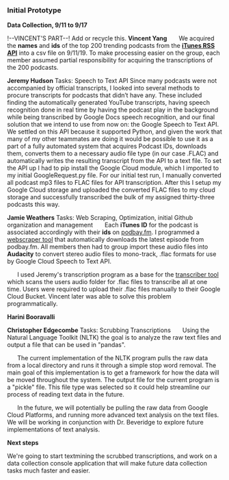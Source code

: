 ### Initial Prototype
 **Data Collection, 9/11 to 9/17**

!--VINCENT'S PART--! Add or recycle this.
**Vincent Yang**
 &nbsp;&nbsp;&nbsp;&nbsp;&nbsp;&nbsp;We acquired the **names** and **ids** of the top 200 trending podcasts from the [**iTunes RSS API**](https://rss.itunes.apple.com/en-us) into a csv file on 9/11/19. To make processing easier on the group, each member assumed partial responsibility for acquiring the transcriptions of the 200 podcasts. 

**Jeremy Hudson**
Tasks: Speech to Text API
Since many podcasts were not accompanied by official transcripts, I looked into several methods to procure transcripts for podcasts that didn’t have any. These included finding the automatically generated YouTube transcripts, having speech recognition done in real time by having the podcast play in the background while being transcribed by Google Docs speech recognition, and our final solution that we intend to use from now on: the Google Speech to Text API. We settled on this API because it supported Python, and given the work that many of my other teammates are doing it would be possible to use it as a part of a fully automated system that acquires Podcast IDs, downloads them, converts them to a necessary audio file type (in our case .FLAC) and automatically writes the resulting transcript from the API to a text file. To set the API up I had to pip install the Google Cloud module, which I imported to my initial GoogleRequest.py file. For our initial test run, I manually converted all podcast mp3 files to FLAC files for API transcription. After this I setup my Google Cloud storage and uploaded the converted FLAC files to my cloud storage and successfully transcribed the bulk of my assigned thirty-three podcasts this way. 

**Jamie Weathers**
Tasks: Web Scraping, Optimization, initial Github organization and management
 &nbsp;&nbsp;&nbsp;&nbsp;&nbsp;&nbsp;Each **iTunes ID** for the podcast is associated accordingly with their **ids** on [podbay.fm](https://www.podbay.fm). I programmed a [webscraper tool](https://github.com/UNCG-CSE/Podknow/blob/master/src/scripts/webscrapers/podbay_webscraper.py) that automatically downloads the latest episode from podbay.fm. All members then had to group import these audio files into **Audacity** to convert stereo audio files to mono-track, .flac formats for use by Google Cloud Speech to Text API.

  &nbsp;&nbsp;&nbsp;&nbsp;&nbsp;&nbsp;I used Jeremy's transcription program as a base for the [transcriber tool](https://github.com/UNCG-CSE/Podknow/blob/master/src/scripts/transcriber.py) which scans the users audio folder for .flac files to transcribe all at one time. Users were required to upload their .flac files manually to their Google Cloud Bucket. Vincent later was able to solve this problem programmatically.

**Harini Booravalli**

**Christopher Edgecombe**
Tasks: Scrubbing Transcriptions
&nbsp;&nbsp;&nbsp;&nbsp;&nbsp;&nbsp;Using the Natural Language Toolkit (NLTK) the goal is to analyze the raw text files and output a file that can be used in "pandas".

&nbsp;&nbsp;&nbsp;&nbsp;&nbsp;&nbsp;The current implementation of the NLTK program pulls the raw data from a local directory and runs it through a simple stop word removal. The main goal of this implementation is to get a framework for how the data will be moved throughout the system. The output file for the current program is a "pickle" file. This file type was selected so it could help streamline our process of reading text data in the future.

&nbsp;&nbsp;&nbsp;&nbsp;&nbsp;&nbsp;In the future, we will potentially be pulling the raw data from Google Cloud Platforms, and running more advanced text analysis on the text files. We will be working in conjunction with Dr. Beveridge to explore future implementations of text analysis.

 **Next steps**

We're going to start textmining the scrubbed transcriptions, and work on a data collection console application that will make future data collection tasks much faster and easier.
